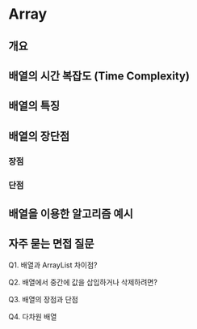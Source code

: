 # Array

## 개요
## 배열의 시간 복잡도 (Time Complexity)
## 배열의 특징
## 배열의 장단점
  ### 장점
  ### 단점
## 배열을 이용한 알고리즘 예시




## 자주 묻는 면접 질문
Q1. 배열과 ArrayList 차이점?

Q2. 배열에서 중간에 값을 삽입하거나 삭제하려면?

Q3. 배열의 장점과 단점

Q4. 다차원 배열
